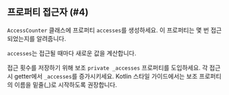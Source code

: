 ## 프로퍼티 접근자 (#4)

`AccessCounter` 클래스에 프로퍼티 `accesses`를 생성하세요. 이 프로퍼티는 몇 번 접근되었는지를 알려줍니다.

<div class="hint">

`accesses`는 접근될 때마다 새로운 값을 계산합니다.

</div>

<div class="hint">

접근 횟수를 저장하기 위해 보조 `private _accesses` 프로퍼티를 도입하세요. 각 접근 시 getter에서 `_accesses`를 증가시키세요. Kotlin 스타일 가이드에서는 보조 프로퍼티의 이름을 밑줄(_)로 시작하도록 권장합니다.

</div>